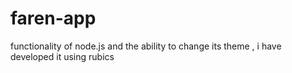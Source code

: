 # faren-app
functionality of node.js and the ability to change its theme , i have developed it using rubics
